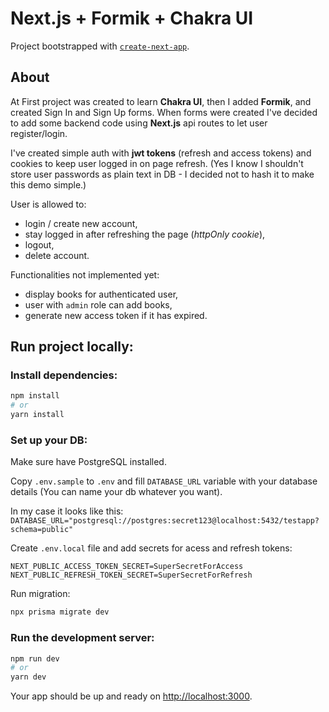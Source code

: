 # Next.js + Formik + Chakra UI

Project bootstrapped with [`create-next-app`](https://github.com/vercel/next.js/tree/canary/packages/create-next-app).

## About

At First project was created to learn **Chakra UI**, then I added **Formik**, and created Sign In and Sign Up forms. When forms were created I've decided to add some backend code using **Next.js** api routes to let user register/login.

I've created simple auth with **jwt tokens** (refresh and access tokens) and cookies to keep user logged in on page refresh.
(Yes I know I shouldn't store user passwords as plain text in DB - I decided not to hash it to make this demo simple.)

User is allowed to:

- login / create new account,
- stay logged in after refreshing the page (_httpOnly cookie_),
- logout,
- delete account.

Functionalities not implemented yet:

- display books for authenticated user,
- user with `admin` role can add books,
- generate new access token if it has expired.

## Run project locally:

### Install dependencies:

```bash
npm install
# or
yarn install
```

### Set up your DB:

Make sure have PostgreSQL installed.

Copy `.env.sample` to `.env` and fill `DATABASE_URL` variable with your database details (You can name your db whatever you want).

In my case it looks like this: `DATABASE_URL="postgresql://postgres:secret123@localhost:5432/testapp?schema=public"`

Create `.env.local` file and add secrets for acess and refresh tokens:

```
NEXT_PUBLIC_ACCESS_TOKEN_SECRET=SuperSecretForAccess
NEXT_PUBLIC_REFRESH_TOKEN_SECRET=SuperSecretForRefresh
```

Run migration:

```bash
npx prisma migrate dev
```

### Run the development server:

```bash
npm run dev
# or
yarn dev
```

Your app should be up and ready on [http://localhost:3000](http://localhost:3000).
